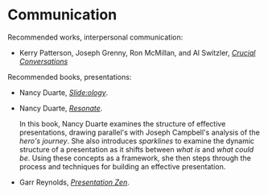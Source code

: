 # Communication

Recommended works, interpersonal communication:

* Kerry Patterson, Joseph Grenny, Ron McMillan, and Al Switzler, [_Crucial Conversations_](../bibliography/books.md/#patterson-grenny-mcmillan-switzler-2012)

Recommended books, presentations:

* Nancy Duarte, [_Slide:ology_](../bibliography/books.md/#duarte-2008).

* Nancy Duarte, [_Resonate_](../bibliography/books.md/#duarte-2010).

  In this book, Nancy Duarte examines the structure of effective presentations,
  drawing parallel's with Joseph Campbell's analysis of the _hero's journey_.
  She also introduces _sparklines_ to examine the dynamic structure of
  a presentation as it shifts between _what is_ and _what could be_.
  Using these concepts as a framework, she then steps through the process
  and techniques for building an effective presentation.

* Garr Reynolds, [_Presentation Zen_](../bibliography/books.md/reynolds-2012).
